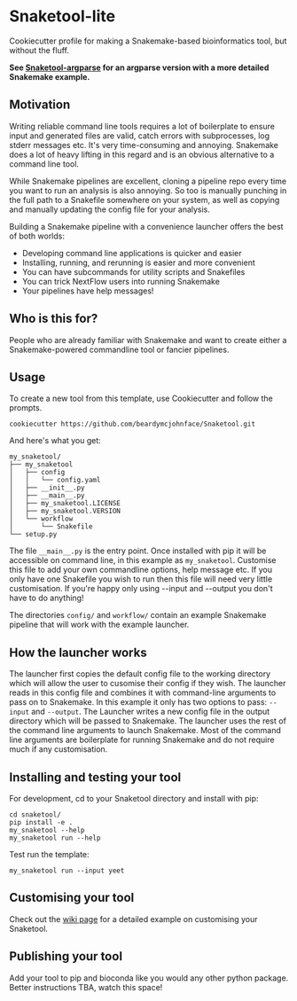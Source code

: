 # Snaketool-lite
Cookiecutter profile for making a Snakemake-based bioinformatics tool, but without the fluff.

__See [Snaketool-argparse](https://github.com/beardymcjohnface/Snaketool-argparse) for an argparse version with a more detailed Snakemake example.__

## Motivation

Writing reliable command line tools requires a lot of boilerplate to ensure input and generated
files are valid, catch errors with subprocesses, log stderr messages etc. It's very time-consuming and annoying.
Snakemake does a lot of heavy lifting in this regard and is an obvious alternative to a command line tool.

While Snakemake pipelines are excellent, cloning a pipeline repo every time you want to run an analysis is also annoying.
So too is manually punching in the full path to a Snakefile somewhere on your system,
as well as copying and manually updating the config file for your analysis.

Building a Snakemake pipeline with a convenience launcher offers the best of both worlds:
- Developing command line applications is quicker and easier
- Installing, running, and rerunning is easier and more convenient
- You can have subcommands for utility scripts and Snakefiles
- You can trick NextFlow users into running Snakemake
- Your pipelines have help messages!

## Who is this for?

People who are already familiar with Snakemake and want to create either a Snakemake-powered commandline 
tool or fancier pipelines.

## Usage

To create a new tool from this template, use Cookiecutter and follow the prompts.

```shell
cookiecutter https://github.com/beardymcjohnface/Snaketool.git
```

And here's what you get:

```text
my_snaketool/
├── my_snaketool
│   ├── config
│   │   └── config.yaml
│   ├── __init__.py
│   ├── __main__.py
│   ├── my_snaketool.LICENSE
│   ├── my_snaketool.VERSION
│   └── workflow
│       └── Snakefile
└── setup.py
```

The file `__main__.py` is the entry point.
Once installed with pip it will be accessible on command line, in this example as `my_snaketool`.
Customise this file to add your own commandline options, help message etc.
If you only have one Snakefile you wish to run then this file will need very little customisation.
If you're happy only using --input and --output you don't have to do anything!

The directories `config/` and `workflow/` contain an example Snakemake pipeline that will work with the example launcher.

## How the launcher works

The launcher first copies the default config file to the working directory which will allow the user to cusomise their
config if they wish. The launcher reads in this config file and combines it with command-line arguments to pass on to 
Snakemake. In this example it only has two options to pass: `--input` and `--output`. The Launcher writes a new config 
file in the output directory which will be passed to Snakemake. The launcher uses the rest of the command line arguments 
to launch Snakemake. Most of the command line arguments are boilerplate for running Snakemake and do not require much if
any customisation.

## Installing and testing your tool

For development, cd to your Snaketool directory and install with pip:

```shell
cd snaketool/
pip install -e .
my_snaketool --help
my_snaketool run --help
```

Test run the template:

```shell
my_snaketool run --input yeet
```

## Customising your tool

Check out the [wiki page](https://github.com/beardymcjohnface/Snaketool/wiki) 
for a detailed example on customising your Snaketool.

## Publishing your tool

Add your tool to pip and bioconda like you would any other python package.
Better instructions TBA, watch this space!
